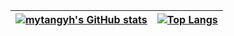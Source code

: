 
|[![mytangyh's GitHub stats](https://github-readme-stats.vercel.app/api?username=mytangyh&layout=compact&show_icons=truet&hide_border=true&count_private=true)](https://github.com/anuraghazra/github-readme-stats) | [![Top Langs](https://github-readme-stats.vercel.app/api/top-langs/?username=mytangyh&layout=compact&hide_border=true&hide=html,css)](https://github.com/anuraghazra/github-readme-stats) |
| ------ |------ |
